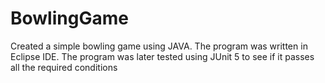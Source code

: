 # BowlingGame

Created a simple bowling game using JAVA. The program was written in Eclipse IDE. The program was later tested using JUnit 5 to see if it passes all the required conditions
